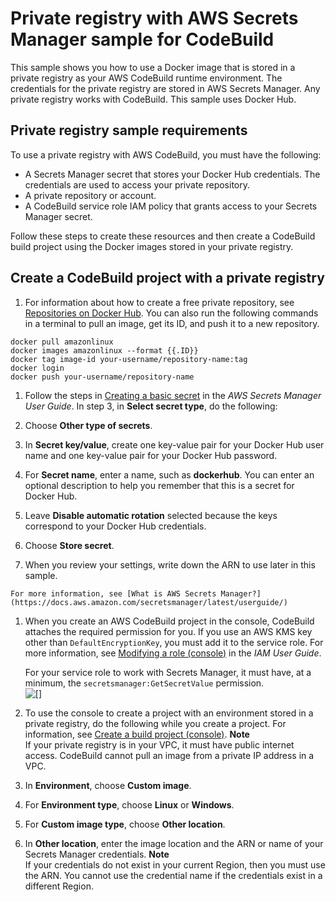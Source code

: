 # Private registry with AWS Secrets Manager sample for CodeBuild<a name="sample-private-registry"></a>

 This sample shows you how to use a Docker image that is stored in a private registry as your AWS CodeBuild runtime environment\. The credentials for the private registry are stored in AWS Secrets Manager\. Any private registry works with CodeBuild\. This sample uses Docker Hub\. 

## Private registry sample requirements<a name="sample-private-registry-requirements"></a>

 To use a private registry with AWS CodeBuild, you must have the following: 
+  A Secrets Manager secret that stores your Docker Hub credentials\. The credentials are used to access your private repository\. 
+  A private repository or account\. 
+  A CodeBuild service role IAM policy that grants access to your Secrets Manager secret\. 

 Follow these steps to create these resources and then create a CodeBuild build project using the Docker images stored in your private registry\. 

## Create a CodeBuild project with a private registry<a name="private-registry-sample-create-project"></a>

1.  For information about how to create a free private repository, see [Repositories on Docker Hub](https://docs.docker.com/docker-hub/repos/)\. You can also run the following commands in a terminal to pull an image, get its ID, and push it to a new repository\. 

   ```
   docker pull amazonlinux
   docker images amazonlinux --format {{.ID}}
   docker tag image-id your-username/repository-name:tag
   docker login
   docker push your-username/repository-name
   ```

1.  Follow the steps in [Creating a basic secret](https://docs.aws.amazon.com/secretsmanager/latest/userguide/manage_create-basic-secret.html) in the *AWS Secrets Manager User Guide*\. In step 3, in **Select secret type**, do the following: 

   1.  Choose **Other type of secrets**\. 

   1.  In **Secret key/value**, create one key\-value pair for your Docker Hub user name and one key\-value pair for your Docker Hub password\. 

   1.  For **Secret name**, enter a name, such as **dockerhub**\. You can enter an optional description to help you remember that this is a secret for Docker Hub\. 

   1.  Leave **Disable automatic rotation** selected because the keys correspond to your Docker Hub credentials\. 

   1.  Choose **Store secret**\. 

   1.  When you review your settings, write down the ARN to use later in this sample\. 

    For more information, see [What is AWS Secrets Manager?](https://docs.aws.amazon.com/secretsmanager/latest/userguide/) 

1.  When you create an AWS CodeBuild project in the console, CodeBuild attaches the required permission for you\. If you use an AWS KMS key other than `DefaultEncryptionKey`, you must add it to the service role\. For more information, see [Modifying a role \(console\)](https://docs.aws.amazon.com/IAM/latest/UserGuide/id_roles_manage_modify.html#roles-managingrole-editing-console) in the *IAM User Guide*\. 

    For your service role to work with Secrets Manager, it must have, at a minimum, the `secretsmanager:GetSecretValue` permission\.   
![\[\]](http://docs.aws.amazon.com/codebuild/latest/userguide/images/private-registry-sample-iam.png)

1.  To use the console to create a project with an environment stored in a private registry, do the following while you create a project\. For information, see [Create a build project \(console\)](create-project-console.md)\. 
**Note**  
 If your private registry is in your VPC, it must have public internet access\. CodeBuild cannot pull an image from a private IP address in a VPC\. 

   1.  In **Environment**, choose **Custom image**\. 

   1.  For **Environment type**, choose **Linux** or **Windows**\. 

   1.  For **Custom image type**, choose **Other location**\. 

   1.  In **Other location**, enter the image location and the ARN or name of your Secrets Manager credentials\. 
**Note**  
 If your credentials do not exist in your current Region, then you must use the ARN\. You cannot use the credential name if the credentials exist in a different Region\. 